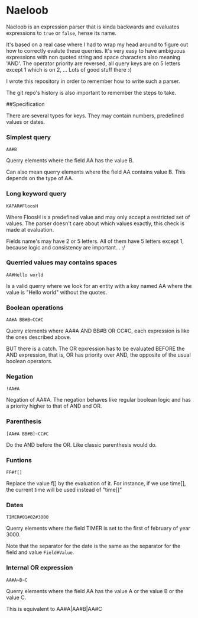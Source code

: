 # Naeloob

Naeloob is an expression parser that is kinda backwards and evaluates expressions to `true` or `false`, hense its name.

It's based on a real case where I had to wrap my head around to figure out how to correctly evalute these querries.
It's very easy to have ambiguous expressions with non quoted string and space characters also meaning 'AND'.
The operator priority are reversed, all query keys are on 5 letters except 1 which is on 2, ...
Lots of good stuff there :(

I wrote this repository in order to remember how to write such a parser.

The git repo's history is also important to remember the steps to take.

##Specification

There are several types for keys. They may contain numbers, predefined values or dates.

### Simplest query

`AA#B`

Querry elements where the field AA has the value B.

Can also mean querry elements where the field AA contains value B. This depends on the type of AA.

### Long keyword query

`KAPAR#FloosH`

Where FloosH is a predefined value and may only accept a restricted set of values.
The parser doesn't care about which values exactly, this check is made at evaluation.

Fields name's may have 2 or 5 letters. All of them have 5 letters except 1, because logic and consistency are important... :/

### Querried values may contains spaces

`AA#Hello world`

Is a valid querry where we look for an entity with a key named AA where the value is "Hello world" without the quotes.

### Boolean operations

`AA#A BB#B~CC#C`

Querry elements where AA#A AND BB#B OR CC#C, each expression is like the ones described above.

BUT there is a catch. The OR epxression has to be evaluated BEFORE the AND expression, 
that is, OR has priority over AND, the opposite of the usual boolean operators.

### Negation

`!AA#A`

Negation of AA#A. The negation behaves like regular boolean logic and has a priority higher to that of AND and OR.

### Parenthesis

`[AA#A BB#B]~CC#C`

Do the AND before the OR. Like classic parenthesis would do.

### Funtions

`FF#f[]`

Replace the value f[] by the evaluation of it. For instance, if we use time[], the current time will be used instead of "time[]"

### Dates

`TIMER#01#02#3000`

Querry elements where the field TIMER is set to the first of february of year 3000.

Note that the separator for the date is the same as the separator for the field and value `Field#Value`.

### Internal OR expression

`AA#A~B~C`

Querry elements where the field AA has the value A or the value B or the value C.

This is equivalent to AA#A|AA#B|AA#C

